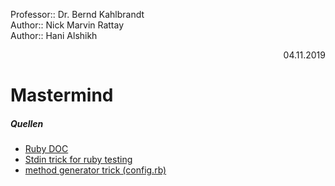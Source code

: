 Professor:: Dr. Bernd Kahlbrandt  
Author:: Nick Marvin Rattay  
Author:: Hani Alshikh  
<div style="text-align: right">04.11.2019</div>

# Mastermind

##### Quellen
- [Ruby DOC](https://ruby-doc.org)
- [Stdin trick for ruby testing](https://stackoverflow.com/questions/16948645/how-do-i-test-a-function-with-gets-chomp-in-it)
- [method generator trick (config.rb)](https://stackoverflow.com/questions/14257979/create-multiple-identical-methods-in-ruby)
